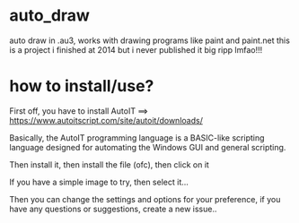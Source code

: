 # auto_draw
auto draw in .au3, works with drawing programs like paint and paint.net
this is a project i finished at 2014 but i never published it big ripp lmfao!!!

# how to install/use?

First off, you have to install AutoIT ==> https://www.autoitscript.com/site/autoit/downloads/

Basically, the AutoIT programming language is a BASIC-like scripting language designed for automating the Windows GUI and general scripting.


Then install it, then install the file (ofc), then click on it

If you have a simple image to try, then select it...

Then you can change the settings and options for your preference, if you have any questions or suggestions, create a new issue..
